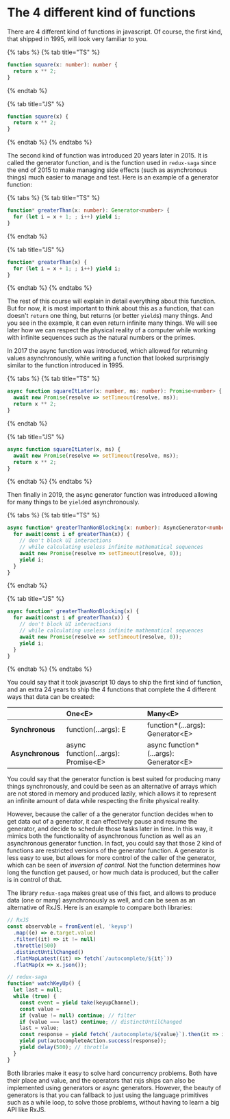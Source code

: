 # The 4 different kind of functions

There are 4 different kind of functions in javascript. Of course, the first kind, that shipped in 1995, will look very familiar to you.

{% tabs %}
{% tab title="TS" %}
```typescript
function square(x: number): number {
  return x ** 2;
}
```
{% endtab %}

{% tab title="JS" %}
```javascript
function square(x) {
  return x ** 2;
}
```
{% endtab %}
{% endtabs %}

The second kind of function was introduced 20 years later in 2015. It is called the generator function, and is the function used in `redux-saga` since the end of 2015 to make managing side effects \(such as asynchronous things\) much easier to manage and test. Here is an example of a generator function:

{% tabs %}
{% tab title="TS" %}
```typescript
function* greaterThan(x: number): Generator<number> {
  for (let i = x + 1; ; i++) yield i;
}
```
{% endtab %}

{% tab title="JS" %}
```javascript
function* greaterThan(x) {
  for (let i = x + 1; ; i++) yield i;
}
```
{% endtab %}
{% endtabs %}

The rest of this course will explain in detail everything about this function. But for now, it is most important to think about this as a function, that can doesn't `return` one thing, but returns \(or better `yield`s\) many things. And you see in the example, it can even return infinite many things. We will see later how we can respect the physical reality of a computer while working with infinite sequences such as the natural numbers or the primes.

In 2017 the async function was introduced, which allowed for returning values asynchronously, while writing a function that looked surprisingly similar to the function introduced in 1995.

{% tabs %}
{% tab title="TS" %}
```typescript
async function squareItLater(x: number, ms: number): Promise<number> {
  await new Promise(resolve => setTimeout(resolve, ms));
  return x ** 2;
}
```
{% endtab %}

{% tab title="JS" %}
```javascript
async function squareItLater(x, ms) {
  await new Promise(resolve => setTimeout(resolve, ms));
  return x ** 2;
}
```
{% endtab %}
{% endtabs %}

Then finally in 2019, the async generator function was introduced allowing for many things to be `yield`ed asynchronously.

{% tabs %}
{% tab title="TS" %}
```typescript
async function* greaterThanNonBlocking(x: number): AsyncGenerator<number> {
  for await(const i of greaterThan(x)) {
    // don't block UI interactions
    // while calculating useless infinite mathematical sequences
    await new Promise(resolve => setTimeout(resolve, 0));
    yield i;
  }
}
```
{% endtab %}

{% tab title="JS" %}
```javascript
async function* greaterThanNonBlocking(x) {
  for await(const i of greaterThan(x)) {
    // don't block UI interactions
    // while calculating useless infinite mathematical sequences
    await new Promise(resolve => setTimeout(resolve, 0));
    yield i;
  }
}
```
{% endtab %}
{% endtabs %}

You could say that it took javascript 10 days to ship the first kind of function, and an extra 24 years to ship the 4 functions that complete the 4 different ways that data can be created:

|  | One&lt;E&gt; | Many&lt;E&gt; |
| :--- | :--- | :--- |
| **Synchronous** | function\(...args\): E | function\*\(...args\): Generator&lt;E&gt; |
| **Asynchronous** | async function\(...args\): Promise&lt;E&gt; | async function\*\(...args\): Generator&lt;E&gt; |

You could say that the generator function is best suited for producing many things synchronously, and could be seen as an alternative of arrays which are not stored in memory and produced lazily, which allows it to represent an infinite amount of data while respecting the finite physical reality.

However, because the caller of a the generator function decides when to get data out of a generator, it can effectively pause and resume the generator, and decide to schedule those tasks later in time. In this way, it mimics both the functionality of asynchronous function as well as an asynchronous generator function. In fact, you could say that those 2 kind of functions are restricted versions of the generator function. A generator is less easy to use, but allows for more control of the caller of the generator, which can be seen of _inversion of control_. Not the function determines how long the function get paused, or how much data is produced, but the caller is in control of that. 

The library `redux-saga` makes great use of this fact, and allows to produce data \(one or many\) asynchronously as well, and can be seen as an alternative of RxJS. Here is an example to compare both libraries:

```typescript
// RxJS
const observable = fromEvent(el, 'keyup')
  .map((e) => e.target.value)
  .filter((it) => it != null)
  .throttle(500)
  .distinctUntilChanged()
  .flatMapLatest((it) => fetch(`/autocomplete/${it}`))
  .flatMap(x => x.json());

// redux-saga  
function* watchKeyUp() {
  let last = null;
  while (true) {
    const event = yield take(keyupChannel);
    const value = 
    if (value != null) continue; // filter
    if (value === last) continue; // distinctUntilChanged
    last = value;
    const response = yield fetch(`/autocomplete/${value}`).then(it => it.json())
    yield put(autocompleteAction.success(response));
    yield delay(500); // throttle
  }
}

```

Both libraries make it easy to solve hard concurrency problems. Both have their place and value, and the operators that rxjs ships can also be implemented using generators or async generators. However, the beauty of generators is that you can fallback to just using the language primitives such as a while loop, to solve those problems, without having to learn a big API like RxJS.

